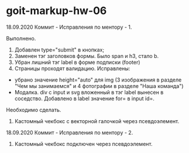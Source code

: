 # goit-markup-hw-06

18.09.2020
Коммит - Исправления по ментору - 1.

Выполнено.

1. Добавлен type="submit" в кнопках;
2. Заменен тэг заголовков формы. Было span и h3, стало b.
3. Убран лишний тэг label в форме подписки (footer)
4. Страницы проходят валидацию.
   Исправлены:

- убрано значение height="auto" для img (3 изображения в разделе "Чем мы занимаемся" и 4 фотографии в разделе "Наша команда")
- Модалка. div с input и svg вложенный в тэг label вынесен в соседство. Добавлено в label значение for= в input id=.

Необходимо сделать.

1. Кастомный чекбокс с векторной галочкой через псевдоэлемент.

<!-- ------ -->

18.09.2020
Коммит - Исправления по ментору - 2.

1. Кастомный чекбокс подключен через псевдоэлемент.
